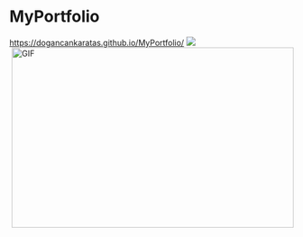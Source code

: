 # MyPortfolio

https://dogancankaratas.github.io/MyPortfolio/ 
<img src="gorsel-link" width="auto">
<img align="right" alt="GIF" src="https://github.com/abhisheknaiidu/abhisheknaiidu/blob/master/code.gif?raw=true" width="500" height="320" />
